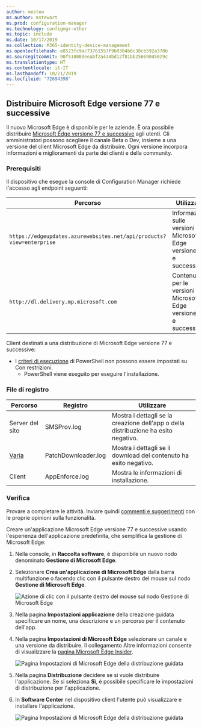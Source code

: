 ```yaml
---
author: mestew
ms.author: mstewart
ms.prod: configuration-manager
ms.technology: configmgr-other
ms.topic: include
ms.date: 10/17/2019
ms.collection: M365-identity-device-management
ms.openlocfilehash: e8523fc9ac73761557f9b0304b8c38cb592a370b
ms.sourcegitcommit: 90f51008deeabf2a434bd12f81bb25669045029c
ms.translationtype: HT
ms.contentlocale: it-IT
ms.lasthandoff: 10/21/2019
ms.locfileid: "72694398"
---
```

## <a name="bkmk_Microsoft_Edge"></a> Distribuire Microsoft Edge versione 77 e successive
<!--4561024-->
Il nuovo Microsoft Edge è disponibile per le aziende. È ora possibile distribuire [Microsoft Edge versione 77 e successive](https://docs.microsoft.com/deployedge/) agli utenti. Gli amministratori possono scegliere il canale Beta o Dev, insieme a una versione del client Microsoft Edge da distribuire. Ogni versione incorpora informazioni e miglioramenti da parte dei clienti e della community.

### <a name="prerequisites"></a>Prerequisiti

Il dispositivo che esegue la console di Configuration Manager richiede l'accesso agli endpoint seguenti:

|Percorso|Utilizzare|
|---|---|
|`https://edgeupdates.azurewebsites.net/api/products?view=enterprise`|Informazioni sulle versioni di Microsoft Edge versione 77 e successive|
|`http://dl.delivery.mp.microsoft.com`|Contenuto per le versioni di Microsoft Edge versione 77 e successive|

Client destinati a una distribuzione di Microsoft Edge versione 77 e successive:

- I [criteri di esecuzione](https://docs.microsoft.com/powershell/module/microsoft.powershell.core/about/about_execution_policies) di PowerShell non possono essere impostati su Con restrizioni.
  - PowerShell viene eseguito per eseguire l'installazione.


### <a name="log-files"></a>File di registro

|Percorso|Registro|Utilizzare|
|---|---|---|
| Server del sito|SMSProv.log|Mostra i dettagli se la creazione dell'app o della distribuzione ha esito negativo.|
| [Varia](/sccm/core/plan-design/hierarchy/log-files)|PatchDownloader.log| Mostra i dettagli se il download del contenuto ha esito negativo.|
| Client|  AppEnforce.log|Mostra le informazioni di installazione.|

### <a name="try-it-out"></a>Verifica

Provare a completare le attività. Inviare quindi [commenti e suggerimenti](/sccm/core/understand/find-help#product-feedback) con le proprie opinioni sulla funzionalità.

Creare un'applicazione Microsoft Edge versione 77 e successive usando l'esperienza dell'applicazione predefinita, che semplifica la gestione di Microsoft Edge:

1. Nella console, in **Raccolta software**, è disponibile un nuovo nodo denominato **Gestione di Microsoft Edge**.
1. Selezionare **Crea un'applicazione di Microsoft Edge** dalla barra multifunzione o facendo clic con il pulsante destro del mouse sul nodo **Gestione di Microsoft Edge**.

   ![Azione di clic con il pulsante destro del mouse sul nodo Gestione di Microsoft Edge](/sccm/core/get-started/2019/media/4561024-create-microsoft-edge-application.png)

1. Nella pagina **Impostazioni applicazione** della creazione guidata specificare un nome, una descrizione e un percorso per il contenuto dell'app.
1. Nella pagina **Impostazioni di Microsoft Edge** selezionare un canale e una versione da distribuire. Il collegamento Altre informazioni consente di visualizzare la [pagina Microsoft Edge Insider](https://www.microsoftedgeinsider.com/).

   ![Pagina Impostazioni di Microsoft Edge della distribuzione guidata](/sccm/core/get-started/2019/media/4561024-edge-settings-wizard.png)

1. Nella pagina **Distribuzione** decidere se si vuole distribuire l'applicazione. Se si seleziona **Sì**, è possibile specificare le impostazioni di distribuzione per l'applicazione.
1. In **Software Center** nel dispositivo client l'utente può visualizzare e installare l'applicazione.

   ![Pagina Impostazioni di Microsoft Edge della distribuzione guidata](/sccm/core/get-started/2019/media/4561024-software-center-install-edge.png)
